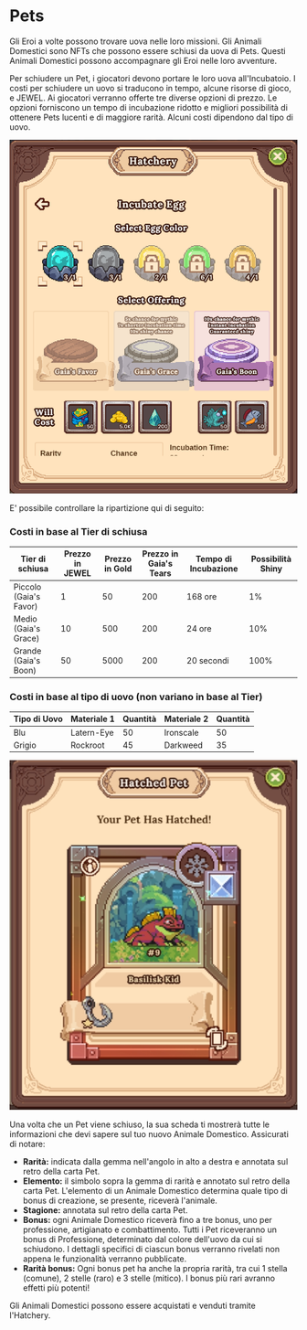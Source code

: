 # Pets

Gli Eroi a volte possono trovare uova nelle loro missioni. Gli Animali Domestici sono NFTs che possono essere schiusi da uova di Pets. Questi Animali Domestici possono accompagnare gli Eroi nelle loro avventure.

Per schiudere un Pet, i giocatori devono portare le loro uova all'Incubatoio. I costi per schiudere un uovo si traducono in tempo, alcune risorse di gioco, e JEWEL. Ai giocatori verranno offerte tre diverse opzioni di prezzo. Le opzioni forniscono un tempo di incubazione ridotto e migliori possibilità di ottenere Pets lucenti e di maggiore rarità. Alcuni costi dipendono dal tipo di uovo.

![](<../../../.gitbook/assets/image (8) (1).png>)

E' possibile controllare la ripartizione qui di seguito:

### Costi in base al Tier di schiusa

| Tier di schiusa        | Prezzo in JEWEL | Prezzo in Gold | Prezzo in Gaia's Tears  | Tempo di Incubazione | Possibilità Shiny |
| ---------------------- | --------------- | -------------- | ----------------------- | -------------------- | ----------------- |
| Piccolo (Gaia's Favor) | 1               | 50             | 200                     | 168 ore              | 1%                |
| Medio (Gaia's Grace)   | 10              | 500            | 200                     | 24 ore               | 10%               |
| Grande (Gaia's Boon)   | 50              | 5000           | 200                     | 20 secondi           | 100%              |

### Costi in base al tipo di uovo (non variano in base al Tier)

| Tipo di Uovo | Materiale 1 | Quantità | Materiale 2  | Quantità |
| ------------ | ----------- | -------- | ------------ | -------- |
| Blu          | Latern-Eye  | 50       | Ironscale    | 50       |
| Grigio       | Rockroot    | 45       | Darkweed     | 35       |

![](<../../../.gitbook/assets/image (1) (2).png>)

Una volta che un Pet viene schiuso, la sua scheda ti mostrerà tutte le informazioni che devi sapere sul tuo nuovo Animale Domestico. Assicurati di notare:

* **Rarità:** indicata dalla gemma nell'angolo in alto a destra e annotata sul retro della carta Pet.
* **Elemento:** il simbolo sopra la gemma di rarità e annotato sul retro della carta Pet. L'elemento di un Animale Domestico determina quale tipo di bonus di creazione, se presente, riceverà l'animale.
* **Stagione:** annotata sul retro della carta Pet.
* **Bonus:** ogni Animale Domestico riceverà fino a tre bonus, uno per professione, artigianato e combattimento. Tutti i Pet riceveranno un bonus di Professione, determinato dal colore dell'uovo da cui si schiudono. I dettagli specifici di ciascun bonus verranno rivelati non appena le funzionalità verranno pubblicate.
* **Rarità bonus:** Ogni bonus pet ha anche la propria rarità, tra cui 1 stella (comune), 2 stelle (raro) e 3 stelle (mitico). I bonus più rari avranno effetti più potenti!

Gli Animali Domestici possono essere acquistati e venduti tramite l'Hatchery.

